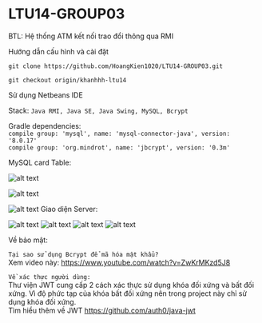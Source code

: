 # LTU14-GROUP03
BTL: Hệ thống ATM kết nối trao đổi thông qua RMI

Hướng dẫn cấu hình và cài đặt

`git clone https://github.com/HoangKien1020/LTU14-GROUP03.git`

`git checkout origin/khanhhh-ltu14`

Sử dụng Netbeans IDE

Stack: `Java RMI, Java SE, Java Swing, MySQL, Bcrypt`

Gradle dependencies: <br/>
`compile group: 'mysql', name: 'mysql-connector-java', version: '8.0.17'`<br/>
`compile group: 'org.mindrot', name: 'jbcrypt', version: '0.3m'`<br/>

MySQL card Table:

![alt text](https://i.imgur.com/pyhRS3Q.png)

![alt text](https://i.imgur.com/f3bB84f.png)

![alt text](https://i.imgur.com/BgFq7Nj.png)
Giao diện Server:

![alt text](https://i.imgur.com/1gtcRmk.png)
![alt text](https://i.imgur.com/piAjIFq.png)
![alt text](https://i.imgur.com/I8gr4jI.png)
![alt text](https://i.imgur.com/I8gr4jI.png)

Về bảo mật: <br/>

`Tại sao sử dụng Bcrypt để mã hóa mật khẩu?` <br/>
Xem video này: https://www.youtube.com/watch?v=ZwKrMKzd5J8 <br/>

`Về xác thực người dùng:`<br/>
Thư viện JWT cung cấp 2 cách xác thực sử dụng khóa đối xứng và bất đối xứng. Vì độ phức tạp của khóa bất đối xứng nên trong project này chỉ sử dụng khóa đối xứng.<br/>
Tìm hiểu thêm về JWT https://github.com/auth0/java-jwt

